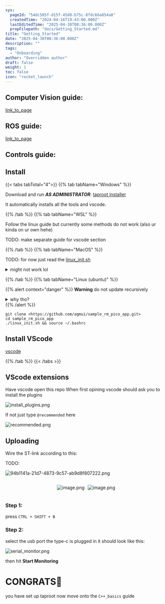 ```yaml
---
sys:
  pageId: "54dc585f-d15f-45d0-b75c-8fdc66a854a8"
  createdTime: "2024-04-16T19:43:00.000Z"
  lastEditedTime: "2025-04-30T00:36:00.000Z"
  propFilepath: "docs/Getting_Started.md"
title: "Getting_Started"
date: "2025-04-30T00:36:00.000Z"
description: ""
tags:
  - "Onboarding"
author: "Overridden author"
draft: false
weight: 1
toc: false
icon: "rocket_launch"
---
```


## Computer Vision guide:

[link_to_page](86d45bc0-388b-4d26-8848-44f255f73d0e)

## ROS guide:

[link_to_page](3c76c1de-ec8f-46d6-8b0a-294005edc2d5)

## Controls guide:

## Install

{{< tabs tabTotal="4">}}
{{% tab tabName="Windows" %}}

Download and run _**AS ADMINISTRATOR**_: [taproot installer](https://github.com/Thornbots/TeachingFreshies/releases/tag/1.0)

It automatically installs all the tools and vscode.

{{% /tab %}}
{{% tab tabName="WSL" %}}

Follow the linux guide but currently some methods do not work (also ur kinda on ur own hehe)

TODO: make separate guide for vscode section

{{% /tab %}}
{{% tab tabName="MacOS" %}}

TODO: for now just read the [linux_init.sh](https://github.com/agmui/sample_rm_pico_app/blob/main/linux_init.sh)

<details>
<summary>might not work lol</summary>

`brew install libusb pkg-config`

Next install: [vscode](https://code.visualstudio.com/Download)

</details>

{{% /tab %}}
{{% tab tabName="Linux (ubuntu)" %}}

{{% alert context="danger" %}}
**Warning** do not update recursively
<details>
<summary>why tho?</summary>
There are some submodules that may go on for a while (like tinyusb) and I highly
recommend you don't need to get them.
If you want to see what submodules I update just look in `linux_init.sh`
</details>
{{% /alert %}}

```shell
git clone <https://github.com/agmui/sample_rm_pico_app.git>
cd sample_rm_pico_app
./linux_init.sh && source ~/.bashrc
```

## Install VScode

[vscode](https://code.visualstudio.com/Download)

{{% /tab %}}
{{< /tabs >}}

## VScode extensions

Have vscode open this repo
When first opining vscode should ask you to install the plugins

![install_plugins.png](https://prod-files-secure.s3.us-west-2.amazonaws.com/d518164a-d88e-44d1-a4ee-3adb3bd8bce0/89bd30f0-1825-4e77-867b-0a41ce370880/install_plugins.png?X-Amz-Algorithm=AWS4-HMAC-SHA256&X-Amz-Content-Sha256=UNSIGNED-PAYLOAD&X-Amz-Credential=ASIAZI2LB4665HETWDWO%2F20250627%2Fus-west-2%2Fs3%2Faws4_request&X-Amz-Date=20250627T220807Z&X-Amz-Expires=3600&X-Amz-Security-Token=IQoJb3JpZ2luX2VjEIP%2F%2F%2F%2F%2F%2F%2F%2F%2F%2FwEaCXVzLXdlc3QtMiJHMEUCIQDtwBDt0QP7DGJypkq1WarbWbqTIC0m6zac5xJB5StTswIgG9FadWqIVrVqktRf51RU3OJO%2Bnm1pPcvml9iH3Ar1Jsq%2FwMIfBAAGgw2Mzc0MjMxODM4MDUiDCXNdUsPZnio7DKmQCrcA98g0pwX%2B%2FTOI8h8wCLl45DIXrfzOJcy1jUat9VqidKnAoIH%2FpXMJ5NlPSVnKO38jZRSWXpE456oJ9pMFTi9sDQ9TYuiu4TxrtsFoq0HsvcBOq1Z5tgSSpJ%2F4ZEnSHmfGBtdKNstLnhuz62bed41au9gSQJu88z%2FKGLO5HrDAI8lnyb6OycWs315MwKF28GL6gICROUKa8NxgV9yutSYrb3bRlIpf%2F9rJQ1pKU0O0JJ6pdk2HJ2Lmsos8UXv%2Bv0OenrFSnhfMpEGe3QQFA2fSkF2zshSXUYpoi4RSmLoFQGxGuku9MZI4PL8CDTNRM83CmfYKTXv3tvPHEZiRifygYe6kUqz847wOZkiXaw5gBzWXENvy0KSB3%2F6juPDHJFtYRw9tgMFKC3tfFiXmMfg4DRFN6uyWm2PDDsX5RnloStRHPKHtfe6D%2BXMdp6EoecWKYcU0pBUiUgP4Rf3B1yKED5yPaZjvHAnH4BAegGmHrhZldz3jPnna7O3o8tlAxCEglGBiFRakKMtsBCbgMPMElU1B0GWVXop%2Ba8F6o7nICq%2BbJKxaRcJJUbJwo8rx%2FjIDqbXro3RXlq8Z19jFZ8hq3nzkmcKf7dUPlc64BWXdf4tHJSj05uQ0WezhtDsMMTK%2B8IGOqUBIHTiZDap8nhYw8QPd4hyAS0CbcL4HMUw6koOg%2BzEUV4nz19Too6H7QH%2FtowkWq%2BLiuu9moPP8zaII4Xvlx4Vv7vRPhK1pZhYPe5TrUNmy3TCPx8jX4z4ZYoolLWT2MI4hr7YNp5r3JvUL6xpAY3NeuXtO2u6ZQL2e5mBwIS4XJnnMZaEDT4rmkECuy9RqP%2BFcN8Li7qK%2FrnfFV%2BhiGx%2FAY1WMSeK&X-Amz-Signature=b8cb68af13e7a6e580463ab1487a16022594a4aab9aa3e59698523acb5a758bc&X-Amz-SignedHeaders=host&x-amz-checksum-mode=ENABLED&x-id=GetObject)

If not just type `@recommended` here  

![recommended.png](https://prod-files-secure.s3.us-west-2.amazonaws.com/d518164a-d88e-44d1-a4ee-3adb3bd8bce0/61e661e9-5d85-4dfc-be0d-8d2097a5e793/recommended.png?X-Amz-Algorithm=AWS4-HMAC-SHA256&X-Amz-Content-Sha256=UNSIGNED-PAYLOAD&X-Amz-Credential=ASIAZI2LB4665HETWDWO%2F20250627%2Fus-west-2%2Fs3%2Faws4_request&X-Amz-Date=20250627T220807Z&X-Amz-Expires=3600&X-Amz-Security-Token=IQoJb3JpZ2luX2VjEIP%2F%2F%2F%2F%2F%2F%2F%2F%2F%2FwEaCXVzLXdlc3QtMiJHMEUCIQDtwBDt0QP7DGJypkq1WarbWbqTIC0m6zac5xJB5StTswIgG9FadWqIVrVqktRf51RU3OJO%2Bnm1pPcvml9iH3Ar1Jsq%2FwMIfBAAGgw2Mzc0MjMxODM4MDUiDCXNdUsPZnio7DKmQCrcA98g0pwX%2B%2FTOI8h8wCLl45DIXrfzOJcy1jUat9VqidKnAoIH%2FpXMJ5NlPSVnKO38jZRSWXpE456oJ9pMFTi9sDQ9TYuiu4TxrtsFoq0HsvcBOq1Z5tgSSpJ%2F4ZEnSHmfGBtdKNstLnhuz62bed41au9gSQJu88z%2FKGLO5HrDAI8lnyb6OycWs315MwKF28GL6gICROUKa8NxgV9yutSYrb3bRlIpf%2F9rJQ1pKU0O0JJ6pdk2HJ2Lmsos8UXv%2Bv0OenrFSnhfMpEGe3QQFA2fSkF2zshSXUYpoi4RSmLoFQGxGuku9MZI4PL8CDTNRM83CmfYKTXv3tvPHEZiRifygYe6kUqz847wOZkiXaw5gBzWXENvy0KSB3%2F6juPDHJFtYRw9tgMFKC3tfFiXmMfg4DRFN6uyWm2PDDsX5RnloStRHPKHtfe6D%2BXMdp6EoecWKYcU0pBUiUgP4Rf3B1yKED5yPaZjvHAnH4BAegGmHrhZldz3jPnna7O3o8tlAxCEglGBiFRakKMtsBCbgMPMElU1B0GWVXop%2Ba8F6o7nICq%2BbJKxaRcJJUbJwo8rx%2FjIDqbXro3RXlq8Z19jFZ8hq3nzkmcKf7dUPlc64BWXdf4tHJSj05uQ0WezhtDsMMTK%2B8IGOqUBIHTiZDap8nhYw8QPd4hyAS0CbcL4HMUw6koOg%2BzEUV4nz19Too6H7QH%2FtowkWq%2BLiuu9moPP8zaII4Xvlx4Vv7vRPhK1pZhYPe5TrUNmy3TCPx8jX4z4ZYoolLWT2MI4hr7YNp5r3JvUL6xpAY3NeuXtO2u6ZQL2e5mBwIS4XJnnMZaEDT4rmkECuy9RqP%2BFcN8Li7qK%2FrnfFV%2BhiGx%2FAY1WMSeK&X-Amz-Signature=392710c18317f184bc427ebdfc683177745aaa9cc7c3227a7f7a9ce76c665cb4&X-Amz-SignedHeaders=host&x-amz-checksum-mode=ENABLED&x-id=GetObject)

## Uploading

Wire the ST-link according to this:

TODO:

![94b1141a-21d7-4873-9c57-ab9d8f807222.png](https://prod-files-secure.s3.us-west-2.amazonaws.com/d518164a-d88e-44d1-a4ee-3adb3bd8bce0/e5fad17d-ab82-4300-9f4c-505ab4b1202c/94b1141a-21d7-4873-9c57-ab9d8f807222.png?X-Amz-Algorithm=AWS4-HMAC-SHA256&X-Amz-Content-Sha256=UNSIGNED-PAYLOAD&X-Amz-Credential=ASIAZI2LB4665HETWDWO%2F20250627%2Fus-west-2%2Fs3%2Faws4_request&X-Amz-Date=20250627T220807Z&X-Amz-Expires=3600&X-Amz-Security-Token=IQoJb3JpZ2luX2VjEIP%2F%2F%2F%2F%2F%2F%2F%2F%2F%2FwEaCXVzLXdlc3QtMiJHMEUCIQDtwBDt0QP7DGJypkq1WarbWbqTIC0m6zac5xJB5StTswIgG9FadWqIVrVqktRf51RU3OJO%2Bnm1pPcvml9iH3Ar1Jsq%2FwMIfBAAGgw2Mzc0MjMxODM4MDUiDCXNdUsPZnio7DKmQCrcA98g0pwX%2B%2FTOI8h8wCLl45DIXrfzOJcy1jUat9VqidKnAoIH%2FpXMJ5NlPSVnKO38jZRSWXpE456oJ9pMFTi9sDQ9TYuiu4TxrtsFoq0HsvcBOq1Z5tgSSpJ%2F4ZEnSHmfGBtdKNstLnhuz62bed41au9gSQJu88z%2FKGLO5HrDAI8lnyb6OycWs315MwKF28GL6gICROUKa8NxgV9yutSYrb3bRlIpf%2F9rJQ1pKU0O0JJ6pdk2HJ2Lmsos8UXv%2Bv0OenrFSnhfMpEGe3QQFA2fSkF2zshSXUYpoi4RSmLoFQGxGuku9MZI4PL8CDTNRM83CmfYKTXv3tvPHEZiRifygYe6kUqz847wOZkiXaw5gBzWXENvy0KSB3%2F6juPDHJFtYRw9tgMFKC3tfFiXmMfg4DRFN6uyWm2PDDsX5RnloStRHPKHtfe6D%2BXMdp6EoecWKYcU0pBUiUgP4Rf3B1yKED5yPaZjvHAnH4BAegGmHrhZldz3jPnna7O3o8tlAxCEglGBiFRakKMtsBCbgMPMElU1B0GWVXop%2Ba8F6o7nICq%2BbJKxaRcJJUbJwo8rx%2FjIDqbXro3RXlq8Z19jFZ8hq3nzkmcKf7dUPlc64BWXdf4tHJSj05uQ0WezhtDsMMTK%2B8IGOqUBIHTiZDap8nhYw8QPd4hyAS0CbcL4HMUw6koOg%2BzEUV4nz19Too6H7QH%2FtowkWq%2BLiuu9moPP8zaII4Xvlx4Vv7vRPhK1pZhYPe5TrUNmy3TCPx8jX4z4ZYoolLWT2MI4hr7YNp5r3JvUL6xpAY3NeuXtO2u6ZQL2e5mBwIS4XJnnMZaEDT4rmkECuy9RqP%2BFcN8Li7qK%2FrnfFV%2BhiGx%2FAY1WMSeK&X-Amz-Signature=2363eca302afc57c44e6e586e153c132d88c4af029e015fd7ae1ddd306570121&X-Amz-SignedHeaders=host&x-amz-checksum-mode=ENABLED&x-id=GetObject)

<div style="display: flex;flex-direction: row; column-gap:10px; max-width: 630px;justify-content: center;">
<div>

![image.png](https://prod-files-secure.s3.us-west-2.amazonaws.com/d518164a-d88e-44d1-a4ee-3adb3bd8bce0/210ecb78-1116-4d7b-b9b7-2292f66fa2c2/image.png?X-Amz-Algorithm=AWS4-HMAC-SHA256&X-Amz-Content-Sha256=UNSIGNED-PAYLOAD&X-Amz-Credential=ASIAZI2LB4665IIGGM3C%2F20250627%2Fus-west-2%2Fs3%2Faws4_request&X-Amz-Date=20250627T220809Z&X-Amz-Expires=3600&X-Amz-Security-Token=IQoJb3JpZ2luX2VjEIP%2F%2F%2F%2F%2F%2F%2F%2F%2F%2FwEaCXVzLXdlc3QtMiJHMEUCIFmzm5INsxOPZGEHVclPITCsFVsSs3pQzl7LKXpVH%2FCtAiEA7VTdXVmoX4zLrnUOp85SZq2IeSXaL4FBwyLwylbPa1Qq%2FwMIfBAAGgw2Mzc0MjMxODM4MDUiDHRzCWcwv%2F4XmpvHvSrcA7RRd%2BqYtaPc5tLbUj2hiRsj0PFV6qzsSBGq%2BPaKQH79KoNCcUOBOK6qmaWc%2B92RqqAkde6hKQ4OyqX7daTPd1%2B0uJU8ApO6LyHznlh%2F4cV8MWyuJlBiPihMC5um1S7qkd%2FWLVz7GnXEMbT%2BD%2BF%2FlEIJDh7NUurRUjTcvcKmprsb83YX%2BPWZ3sJ17vS21VECm0gWUPHt5yI46yHBN5dAOEXEeITA5nu%2FctRH2h1yQdFvuWC4NjQMA4mhCogmSPsr0GDXcctlgyd%2BS25sU%2F3%2FyCNi26I%2FsTolnO10TpBiBSpH%2BzGlfQtB%2F2cDW5Fs%2BNeqN%2B2DVJSBVVD7%2B28VMxNR9hArBNn9QFXKPnLuCWsIW1h5zreZ%2BHZKgud6CCIokg6HtCi74JQ5eTwS6YSijxrd3MSFTxIqXlE8uXL9YpJ%2BfcblQ4c2WOFJkZ%2BWFOECn75cTk5Ev9HFcnymAaSFjc4VjXnPmk1korX4m7gTtjVbeoXNNffERcrRV%2BxobWG1vKqFOxi%2B9Hw5l342CG7VHqFd4kW5CdJO4fTwaa1x%2FxYz4KQr49X9nhkTmEGtC6L%2Fqbmu6fD4bJevNUkjzjh6uqnPxzypR%2BdtReVwSBdrfeWyXDpFd1ULSk%2Fpl8jJJwk1MMHK%2B8IGOqUBPgCDp4OzvuB57Az%2BU8i9jsiqhwvfRCqBxKsFn4FtoSQA6mu%2FmrJk4FUxd1mw%2Fy%2FZld2g5cQBSd%2FbG4EBC1Z3MJrBnJLBtcS0oklz8wx7IFAu70ZgcUjTpKxeJq0cV%2F7s%2Fg91bkejVcJPsEt5IZlW5wJCRDWHrJvt8hO2jCI0uhlIecZ0iDcKWzLG3j5U5WdQwDM%2F9VB4LWysJ2CBgqOA%2BFUPpOyi&X-Amz-Signature=a953d9fa585bf505215a4943a0aff217b3acf2fcb996cd3668f8e73e582d7e79&X-Amz-SignedHeaders=host&x-amz-checksum-mode=ENABLED&x-id=GetObject)

</div>
<div>

![image.png](https://prod-files-secure.s3.us-west-2.amazonaws.com/d518164a-d88e-44d1-a4ee-3adb3bd8bce0/33a0fd0f-8ca6-4a86-8e09-26e95ded1fff/image.png?X-Amz-Algorithm=AWS4-HMAC-SHA256&X-Amz-Content-Sha256=UNSIGNED-PAYLOAD&X-Amz-Credential=ASIAZI2LB466QWJFODPJ%2F20250627%2Fus-west-2%2Fs3%2Faws4_request&X-Amz-Date=20250627T220809Z&X-Amz-Expires=3600&X-Amz-Security-Token=IQoJb3JpZ2luX2VjEIP%2F%2F%2F%2F%2F%2F%2F%2F%2F%2FwEaCXVzLXdlc3QtMiJIMEYCIQDzK3RuQ0178Nsbo7RSsBWXOGHKaGfMMd%2BmjXT2PhSjOgIhALOdpbs%2BhSQ23hPXcONkgDjUR9FoDS2x1SDcr7lCiRw3Kv8DCHwQABoMNjM3NDIzMTgzODA1IgwbYaPv4GmQlkJV63Mq3APSwOcRjnKKxbQbWDayhkbJL1gNMks3wNxqzOhdMRnex2%2FL4lGvD9mOWCZPnMTyZbfuyEa28yHUF%2BjCZ5QZkOiYtA%2BmHVWXP%2F8Dp6ROyj2Dsbda9tyyV1yfwfiKbxAcXeA%2Fu4kT5VtjgmamRcgiXOpMq9AIWRczyTnnSBxkuQL6yFz2rJJedWcEapFJZOdtBGhnex27ePZMzGXmJZELZAI9Z7eFN5ixTwt%2BK3rOpcksLPVOL1ASi1Q3LmeC1aIVYBxMMLW41%2BT780%2B%2FdoE2Q9qDPasmCzXQ%2BJCS5WXtjaEQB8PP%2Fapy7eVpoLIgQ2L1Z48pT6T8CAyUdBzaBTY4zgZKUFjZuacJoPeJP%2FTNy8287pw6%2BNLS7LOUoMfroe2IhG1Y7PbMUcuLvHJKpW4ErAsCl7cbR30irS233vOsIedLp97BbWcTiTM11bTNQrRpYlJDftN40UjRv0JqiWWkTiV2Ts%2F9U7u23YUWitUuDMSi1SyzphTNwva6wXDhR7JAInRykpr7RRUXhTo412A%2Bw74fHaRhtvy6%2BHygQ2o%2BtQgszOh31UjbRzVxq0P35LNHeCsCQDVaf2XQjAxPlvfV5hBNRaJgrxxqt%2FhcShw26MH%2FyTeaYdelSltjg6IUpDCRy%2FvCBjqkAUFIdWS7KMIBgJk1ye5ZtTe1WsuPrpmU%2F%2FPAkOhBa%2FR4CGuRkOOV%2F1LbNcMJjQuFE2C0BSxHHe4A32IXsx4n4qDXlCXvCuUYVi94KyAsQ%2F6zzm%2FdynKInc1pr1O3rxad4qSNC7YUTCSreSgzJqGsyvykkhDsQMSuLeOxLPw7qHNtD29PdVS5uHPbSACF0E9uXzMluGZ6pwCa8u9RvVEttWbsXFpr&X-Amz-Signature=ab74648b108ea4586c494c7e21512dd25bc9b8650e64e1d6a58c3249e53891da&X-Amz-SignedHeaders=host&x-amz-checksum-mode=ENABLED&x-id=GetObject)

</div>
</div>

### Step 1:

press `CTRL + SHIFT + B`

### Step 2:

select the usb port the type-c is plugged in it should look like this:

![serial_monitor.png](https://prod-files-secure.s3.us-west-2.amazonaws.com/d518164a-d88e-44d1-a4ee-3adb3bd8bce0/f03f4774-05d4-4393-b6a0-d5efb6d315ab/serial_monitor.png?X-Amz-Algorithm=AWS4-HMAC-SHA256&X-Amz-Content-Sha256=UNSIGNED-PAYLOAD&X-Amz-Credential=ASIAZI2LB4665HETWDWO%2F20250627%2Fus-west-2%2Fs3%2Faws4_request&X-Amz-Date=20250627T220807Z&X-Amz-Expires=3600&X-Amz-Security-Token=IQoJb3JpZ2luX2VjEIP%2F%2F%2F%2F%2F%2F%2F%2F%2F%2FwEaCXVzLXdlc3QtMiJHMEUCIQDtwBDt0QP7DGJypkq1WarbWbqTIC0m6zac5xJB5StTswIgG9FadWqIVrVqktRf51RU3OJO%2Bnm1pPcvml9iH3Ar1Jsq%2FwMIfBAAGgw2Mzc0MjMxODM4MDUiDCXNdUsPZnio7DKmQCrcA98g0pwX%2B%2FTOI8h8wCLl45DIXrfzOJcy1jUat9VqidKnAoIH%2FpXMJ5NlPSVnKO38jZRSWXpE456oJ9pMFTi9sDQ9TYuiu4TxrtsFoq0HsvcBOq1Z5tgSSpJ%2F4ZEnSHmfGBtdKNstLnhuz62bed41au9gSQJu88z%2FKGLO5HrDAI8lnyb6OycWs315MwKF28GL6gICROUKa8NxgV9yutSYrb3bRlIpf%2F9rJQ1pKU0O0JJ6pdk2HJ2Lmsos8UXv%2Bv0OenrFSnhfMpEGe3QQFA2fSkF2zshSXUYpoi4RSmLoFQGxGuku9MZI4PL8CDTNRM83CmfYKTXv3tvPHEZiRifygYe6kUqz847wOZkiXaw5gBzWXENvy0KSB3%2F6juPDHJFtYRw9tgMFKC3tfFiXmMfg4DRFN6uyWm2PDDsX5RnloStRHPKHtfe6D%2BXMdp6EoecWKYcU0pBUiUgP4Rf3B1yKED5yPaZjvHAnH4BAegGmHrhZldz3jPnna7O3o8tlAxCEglGBiFRakKMtsBCbgMPMElU1B0GWVXop%2Ba8F6o7nICq%2BbJKxaRcJJUbJwo8rx%2FjIDqbXro3RXlq8Z19jFZ8hq3nzkmcKf7dUPlc64BWXdf4tHJSj05uQ0WezhtDsMMTK%2B8IGOqUBIHTiZDap8nhYw8QPd4hyAS0CbcL4HMUw6koOg%2BzEUV4nz19Too6H7QH%2FtowkWq%2BLiuu9moPP8zaII4Xvlx4Vv7vRPhK1pZhYPe5TrUNmy3TCPx8jX4z4ZYoolLWT2MI4hr7YNp5r3JvUL6xpAY3NeuXtO2u6ZQL2e5mBwIS4XJnnMZaEDT4rmkECuy9RqP%2BFcN8Li7qK%2FrnfFV%2BhiGx%2FAY1WMSeK&X-Amz-Signature=366cc521af30f0844171c0360a10577b2c2fefed7a47bd2d8d2c511ba40d867d&X-Amz-SignedHeaders=host&x-amz-checksum-mode=ENABLED&x-id=GetObject)

then hit **Start Monitoring**

# CONGRATS🎉

you have set up taproot now move onto the `C++_basics` guide
